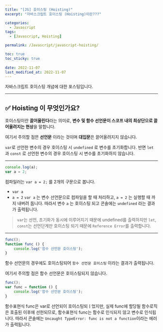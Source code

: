 ```yaml
---
title: "[JS] 호이스팅 (Hoisting)"
excerpt: "자바스크립트 호이스팅 (Hoisting)이란???"

categories:
  - Javascript
tags:
  - [Javascript, Hoisting]

permalink: /Javascript/javascript-hoisting/

toc: true
toc_sticky: true
 
date: 2022-11-07
last_modified_at: 2022-11-07
---
```

자바스크립트 호이스팅 개념에 대한 포스팅입니다.

***

## ✅ Hoisting 이 무엇인가요?
호이스팅이란 **끌어올린다**라는 의미로, **변수 및 함수 선언문이 스코프 내의 최상단으로 끌어올려지는 현상**을 말합니다.

여기서 주의할 점믄 **선언문** 이라는 것이며 **대입문**은 끌어올려지지 않습니다.

`var`로 선언한 변수의 경우 호이스팅 시 `undefined` 로 변수를 초기화합니다. 반면 `let` 과 `const` 로 선언한 변수의 경우 호이스팅 시 변수를 초기화하지 않습니다.

***

```javascript
console.log(a);
var a = 2;
```
컴파일러는 `var a = 2;` 를 2개의 구문으로 봅니다.
- `var a`
- `a = 2`
`var a` 는 변수 선언문으로 컴파일을 할 때 처리하고, `a = 2` 는 실행할 때 까지 내버려 둡니다. 따라서 변수 `a` 는 호이스팅 되고 콘솔에는 `undefined` 라는 결과가 출력됩니다.
> `var`는 선언, 초기화가 동시에 이루어지기 때문에 undefined를 출력하지만 `let`, `const`는 선언단계만 호이스팅 되기 때문에 `Reference Error`를 출력합니다.

***

```javascript
func();
function func () {
    console.log('함수 선언문 호이스팅');
}
```

함수 선언문의 경우에도 호이스팅되어 `함수 선언문 호이스팅` 이라는 결과가 출력됩니다.

여기서 주의할 점은 함수 선언문은 호이스팅되지 않습니다.

```javascript
func();
var func = function () {
    console.log('함수 선언문 호이스팅');
}
```

함수표현식  func은 var로 선언되이 호이스팅되ㅣ었지만, 실제 func에 할당될 함수로직은 호출된 이후에 선헌되므로, 함수표현식 func는 함수로 인식되지 않고 변수로 인식됩니다. 따라서 콘솔에는 `Uncaught TypeError: func is not a function`이라는 에러가 출력됩니다.